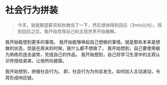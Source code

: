 # 社会行为拼装
> 今天，我就期望薪资和秋微信了一下，然后很快得到回应（3min以内）。得到回应之后，我开始觉得自己的主观世界开始融解。

我开始能想到更多的事情。
我开始能够唤起自己想做的事情。就是那些本来是想做的状态，但是在周末的时候，我什么都不想做了。
我开始想到，自己要使用极为熟练的连击姿势，完成自己的作品。
我开始想到，自己将学习生涯中的主观认识传授给弟弟，让他所向披靡。

我开始想到，拼接社会行为。
即，社会行为为何会发生。如何加入主动波动，令其形成响应链。
